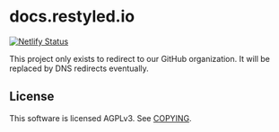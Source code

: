 # docs.restyled.io

[![Netlify Status](https://api.netlify.com/api/v1/badges/0125e179-9331-4071-94ef-3f6378d7c31f/deploy-status)](https://app.netlify.com/sites/restyledio/deploys)

This project only exists to redirect to our GitHub organization. It will be
replaced by DNS redirects eventually.

## License

This software is licensed AGPLv3. See [COPYING](./COPYING).
